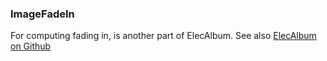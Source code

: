 ### ImageFadeIn
For computing fading in, is another part of ElecAlbum. See also [ElecAlbum on Github](https://github.com/Illyrix/ElecAlbum)